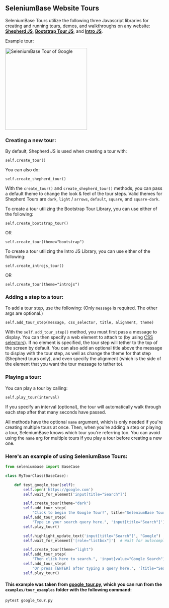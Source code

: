 ## SeleniumBase Website Tours

SeleniumBase Tours utilize the following three Javascript libraries for creating and running tours, demos, and walkthroughs on any website: **[Shepherd JS](https://cdnjs.com/libraries/shepherd/1.8.1)**, **[Bootstrap Tour JS](https://cdnjs.com/libraries/bootstrap-tour)**, and **[Intro JS](https://cdnjs.com/libraries/intro.js)**.

Example tour:

<img src="https://cdn2.hubspot.net/hubfs/100006/google_tour_3.gif" title="SeleniumBase Tour of Google" height="260"><br>


### Creating a new tour:

By default, Shepherd JS is used when creating a tour with:

``self.create_tour()``

You can also do:

``self.create_shepherd_tour()``

With the ``create_tour()`` and ``create_shepherd_tour()`` methods, you can pass a default theme to change the look & feel of the tour steps. Valid themes for Shepherd Tours are ``dark``, ``light`` / ``arrows``, ``default``, ``square``, and ``square-dark``.

To create a tour utilizing the Bootstrap Tour Library, you can use either of the following:

``self.create_bootstrap_tour()``

OR

``self.create_tour(theme="bootstrap")``

To create a tour utilizing the Intro JS Library, you can use either of the following:

``self.create_introjs_tour()``

OR

``self.create_tour(theme="introjs")``


### Adding a step to a tour:

To add a tour step, use the following: (Only ``message`` is required. The other args are optional.)

``self.add_tour_step(message, css_selector, title, alignment, theme)``

With the ``self.add_tour_step()`` method, you must first pass a message to display. You can then specify a web element to attach to (by using [CSS selectors](https://www.w3schools.com/cssref/css_selectors.asp)). If no element is specified, the tour step will tether to the top of the screen by default. You can also add an optional title above the message to display with the tour step, as well as change the theme for that step (Shepherd tours only), and even specify the alignment (which is the side of the element that you want the tour message to tether to).


### Playing a tour:

You can play a tour by calling:

``self.play_tour(interval)``

 If you specify an interval (optional), the tour will automatically walk through each step after that many seconds have passed.


All methods have the optional ``name`` argument, which is only needed if you're creating multiple tours at once. Then, when you're adding a step or playing a tour, SeleniumBase knows which tour you're referring too. You can avoid using the ``name`` arg for multiple tours if you play a tour before creating a new one.

### Here's an example of using SeleniumBase Tours:

```python
from seleniumbase import BaseCase

class MyTourClass(BaseCase):

    def test_google_tour(self):
        self.open('https://google.com')
        self.wait_for_element('input[title="Search"]')

        self.create_tour(theme="dark")
        self.add_tour_step(
            "Click to begin the Google Tour!", title="SeleniumBase Tours")
        self.add_tour_step(
            "Type in your search query here.", 'input[title="Search"]')
        self.play_tour()

        self.highlight_update_text('input[title="Search"]', "Google")
        self.wait_for_element('[role="listbox"]')  # Wait for autocomplete

        self.create_tour(theme="light")
        self.add_tour_step(
            "Then click here to search.", 'input[value="Google Search"]')
        self.add_tour_step(
            "Or press [ENTER] after typing a query here.", '[title="Search"]')
        self.play_tour()
```

#### This example was taken from [google_tour.py](https://github.com/seleniumbase/SeleniumBase/blob/master/examples/tour_examples/google_tour.py), which you can run from the ``examples/tour_examples`` folder with the following command:

```bash
pytest google_tour.py
```
